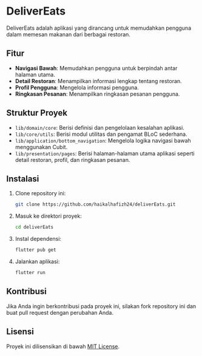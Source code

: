 # DeliverEats

DeliverEats adalah aplikasi yang dirancang untuk memudahkan pengguna dalam memesan makanan dari berbagai restoran.

## Fitur

- **Navigasi Bawah**: Memudahkan pengguna untuk berpindah antar halaman utama.
- **Detail Restoran**: Menampilkan informasi lengkap tentang restoran.
- **Profil Pengguna**: Mengelola informasi pengguna.
- **Ringkasan Pesanan**: Menampilkan ringkasan pesanan pengguna.

## Struktur Proyek

- `lib/domain/core`: Berisi definisi dan pengelolaan kesalahan aplikasi.
- `lib/core/utils`: Berisi modul utilitas dan pengamat BLoC sederhana.
- `lib/application/bottom_navigation`: Mengelola logika navigasi bawah menggunakan Cubit.
- `lib/presentation/pages`: Berisi halaman-halaman utama aplikasi seperti detail restoran, profil, dan ringkasan pesanan.

## Instalasi

1. Clone repository ini:
   ```bash
   git clone https://github.com/haikalhafizh24/deliverEats.git
   ```

2. Masuk ke direktori proyek:
   ```bash
   cd deliverEats
   ```

3. Instal dependensi:
   ```bash
   flutter pub get
   ```

4. Jalankan aplikasi:
   ```bash
   flutter run
   ```

## Kontribusi

Jika Anda ingin berkontribusi pada proyek ini, silakan fork repository ini dan buat pull request dengan perubahan Anda.

## Lisensi

Proyek ini dilisensikan di bawah [MIT License](LICENSE).
